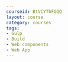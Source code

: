 ```yaml
---
courseid: BtVCYTbFGQQ
layout: course
category: courses
tags:
- Gulp 
- Build
- Web components
- Web App
---
```

